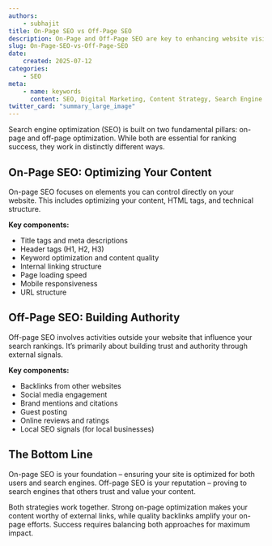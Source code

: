 ```yaml
---
authors:
    - subhajit
title: On-Page SEO vs Off-Page SEO
description: On-Page and Off-Page SEO are key to enhancing website visibility and ranking, each with distinct roles in optimization.
slug: On-Page-SEO-vs-Off-Page-SEO
date:
    created: 2025-07-12
categories:
    - SEO  
meta:
    - name: keywords
      content: SEO, Digital Marketing, Content Strategy, Search Engine Optimization
twitter_card: "summary_large_image"
---
```

Search engine optimization (SEO) is built on two fundamental pillars: on-page and off-page optimization. While both are essential for ranking success, they work in distinctly different ways.

<!-- more -->
## On-Page SEO: Optimizing Your Content

On-page SEO focuses on elements you can control directly on your website. This includes optimizing your content, HTML tags, and technical structure.

**Key components:**

- Title tags and meta descriptions
- Header tags (H1, H2, H3)
- Keyword optimization and content quality
- Internal linking structure
- Page loading speed
- Mobile responsiveness
- URL structure

## Off-Page SEO: Building Authority

Off-page SEO involves activities outside your website that influence your search rankings. It’s primarily about building trust and authority through external signals.

**Key components:**

- Backlinks from other websites
- Social media engagement
- Brand mentions and citations
- Guest posting
- Online reviews and ratings
- Local SEO signals (for local businesses)

## The Bottom Line

On-page SEO is your foundation – ensuring your site is optimized for both users and search engines. Off-page SEO is your reputation – proving to search engines that others trust and value your content.

Both strategies work together. Strong on-page optimization makes your content worthy of external links, while quality backlinks amplify your on-page efforts. Success requires balancing both approaches for maximum impact.